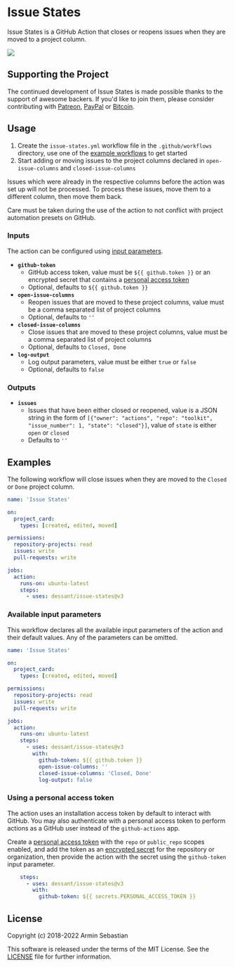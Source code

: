 # Issue States

Issue States is a GitHub Action that closes or reopens issues
when they are moved to a project column.

![](assets/screenshot.png)

## Supporting the Project

The continued development of Issue States is made possible
thanks to the support of awesome backers. If you'd like to join them,
please consider contributing with
[Patreon](https://armin.dev/go/patreon?pr=issue-states&src=repo),
[PayPal](https://armin.dev/go/paypal?pr=issue-states&src=repo) or
[Bitcoin](https://armin.dev/go/bitcoin?pr=issue-states&src=repo).

## Usage

1. Create the `issue-states.yml` workflow file in the `.github/workflows`
   directory, use one of the [example workflows](#examples) to get started
2. Start adding or moving issues to the project columns declared
   in `open-issue-columns` and `closed-issue-columns`

Issues which were already in the respective columns before the action
was set up will not be processed. To process these issues,
move them to a different column, then move them back.

Care must be taken during the use of the action to not conflict
with project automation presets on GitHub.

### Inputs

The action can be configured using [input parameters](https://docs.github.com/en/actions/reference/workflow-syntax-for-github-actions#jobsjob_idstepswith).

<!-- prettier-ignore -->
- **`github-token`**
  - GitHub access token, value must be `${{ github.token }}` or an encrypted
    secret that contains a [personal access token](#using-a-personal-access-token)
  - Optional, defaults to `${{ github.token }}`
- **`open-issue-columns`**
  - Reopen issues that are moved to these project columns, value must be
    a comma separated list of project columns
  - Optional, defaults to `''`
- **`closed-issue-columns`**
  - Close issues that are moved to these project columns, value must be
    a comma separated list of project columns
  - Optional, defaults to `Closed, Done`
- **`log-output`**
  - Log output parameters, value must be either `true` or `false`
  - Optional, defaults to `false`

### Outputs

<!-- prettier-ignore -->
- **`issues`**
  - Issues that have been either closed or reopened, value is a JSON string
    in the form of `[{"owner": "actions", "repo": "toolkit", "issue_number": 1,
    "state": "closed"}]`, value of `state` is either `open` or `closed`
  - Defaults to `''`

## Examples

The following workflow will close issues when they are moved
to the `Closed` or `Done` project column.

<!-- prettier-ignore -->
```yaml
name: 'Issue States'

on:
  project_card:
    types: [created, edited, moved]

permissions:
  repository-projects: read
  issues: write
  pull-requests: write

jobs:
  action:
    runs-on: ubuntu-latest
    steps:
      - uses: dessant/issue-states@v3
```

### Available input parameters

This workflow declares all the available input parameters of the action
and their default values. Any of the parameters can be omitted.

<!-- prettier-ignore -->
```yaml
name: 'Issue States'

on:
  project_card:
    types: [created, edited, moved]

permissions:
  repository-projects: read
  issues: write
  pull-requests: write

jobs:
  action:
    runs-on: ubuntu-latest
    steps:
      - uses: dessant/issue-states@v3
        with:
          github-token: ${{ github.token }}
          open-issue-columns: ''
          closed-issue-columns: 'Closed, Done'
          log-output: false
```

### Using a personal access token

The action uses an installation access token by default to interact with GitHub.
You may also authenticate with a personal access token to perform actions
as a GitHub user instead of the `github-actions` app.

Create a [personal access token](https://docs.github.com/en/github/authenticating-to-github/keeping-your-account-and-data-secure/creating-a-personal-access-token)
with the `repo` or `public_repo` scopes enabled, and add the token as an
[encrypted secret](https://docs.github.com/en/actions/reference/encrypted-secrets#creating-encrypted-secrets-for-a-repository)
for the repository or organization, then provide the action with the secret
using the `github-token` input parameter.

<!-- prettier-ignore -->
```yaml
    steps:
      - uses: dessant/issue-states@v3
        with:
          github-token: ${{ secrets.PERSONAL_ACCESS_TOKEN }}
```

## License

Copyright (c) 2018-2022 Armin Sebastian

This software is released under the terms of the MIT License.
See the [LICENSE](LICENSE) file for further information.

